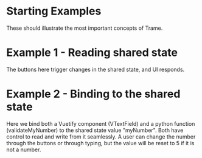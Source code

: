 # Starting Examples
These should illustrate the most important concepts of Trame.

# Example 1 - Reading shared state
The buttons here trigger changes in the shared state, and UI responds.

# Example 2 - Binding to the shared state
Here we bind both a Vuetify component (VTextField) and a python function (validateMyNumber) to the shared state value "myNumber". Both have control to read and write from it seamlessly. A user can change the number through the buttons or through typing, but the value will be reset to 5 if it is not a number. 

